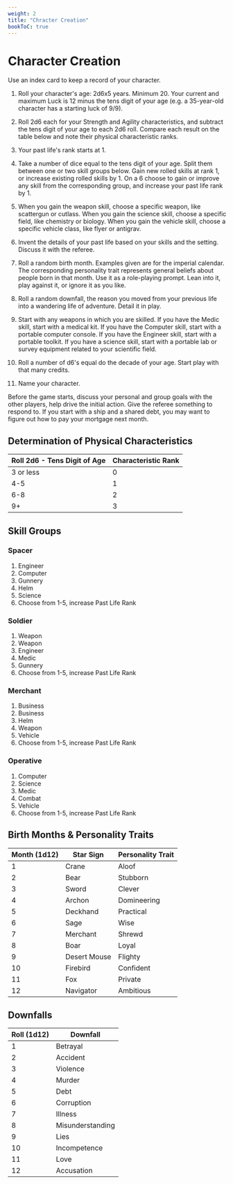 ```yaml
---
weight: 2
title: "Chracter Creation"
bookToC: true
---
```


# Character Creation
Use an index card to keep a record of your character. 

1. Roll your character's age: 2d6x5 years. Minimum 20. Your current and maximum Luck is 12 minus the tens digit of your age (e.g. a 35-year-old character has a starting luck of 9/9).

2. Roll 2d6 each for your Strength and Agility characteristics, and subtract the tens digit of your age to each 2d6 roll. Compare each result on the table below and note their physical characteristic ranks.

3. Your past life's rank starts at 1.

4. Take a number of dice equal to the tens digit of your age. Split them between one or two skill groups below. Gain new rolled skills at rank 1, or increase existing rolled skills by 1. On a 6 choose to gain or improve any skill from the corresponding group, and increase your past life rank by 1.

5. When you gain the weapon skill, choose a specific weapon, like scattergun or cutlass. When you gain the science skill, choose a specific field, like chemistry or biology. When you gain the vehicle skill, choose a specific vehicle class, like flyer or antigrav.

6. Invent the details of your past life based on your skills and the setting. Discuss it with the referee.

7. Roll a random birth month. Examples given are for the imperial calendar. The corresponding personality trait represents general beliefs about people born in that month. Use it as a role-playing prompt. Lean into it, play against it, or ignore it as you like. 

8. Roll a random downfall, the reason you moved from your previous life into a wandering life of adventure. Detail it in play.

9. Start with any weapons in which you are skilled. If you have the Medic skill, start with a medical kit. If you have the Computer skill, start with a portable computer console. If you have the Engineer skill, start with a portable toolkit. If you have a science skill, start with a portable lab or survey equipment related to your scientific field.

10. Roll a number of d6's equal do the decade of your age. Start play with that many credits.

11. Name your character.

Before the game starts, discuss your personal and group goals with the other players, help drive the initial action. Give the referee something to respond to. If you start with a ship and a shared debt, you may want to figure out how to pay your mortgage next month.

<div class="page"/>

## Determination of Physical Characteristics
| Roll 2d6 - Tens Digit of Age | Characteristic Rank |
|------------------------------|---------------------|
| 3 or less                    | 0                   |
| 4-5                          | 1                   |
| 6-8                          | 2                   |
| 9+                           | 3                   |


## Skill Groups

### Spacer
1. Engineer
2. Computer
3. Gunnery
4. Helm
5. Science
6. Choose from 1-5, increase Past Life Rank

### Soldier
1. Weapon
2. Weapon
3. Engineer
4. Medic
5. Gunnery
6. Choose from 1-5, increase Past Life Rank

### Merchant
1. Business
2. Business
3. Helm
4. Weapon
5. Vehicle
6. Choose from 1-5, increase Past Life Rank

### Operative
1. Computer
2. Science
3. Medic
4. Combat
5. Vehicle
6. Choose from 1-5, increase Past Life Rank



## Birth Months & Personality Traits
| Month (1d12) | Star Sign    | Personality Trait |
|--------------|--------------|-------------------|
| 1            | Crane        | Aloof             |
| 2            | Bear         | Stubborn          |
| 3            | Sword        | Clever            |
| 4            | Archon       | Domineering       |
| 5            | Deckhand     | Practical         |
| 6            | Sage         | Wise              |
| 7            | Merchant     | Shrewd            |
| 8            | Boar         | Loyal             |
| 9            | Desert Mouse | Flighty           |
| 10           | Firebird     | Confident         |
| 11           | Fox          | Private           |
| 12           | Navigator    | Ambitious         |


## Downfalls
| Roll (1d12) | Downfall          |
|-------------|-------------------|
| 1           |  Betrayal         |
| 2           |  Accident         |
| 3           |  Violence         |
| 4           |  Murder           |
| 5           |  Debt             |
| 6           |  Corruption       |
| 7           |  Illness          |
| 8           |  Misunderstanding |
| 9           |  Lies             |
| 10          |  Incompetence     |
| 11          |  Love             |
| 12          |  Accusation       |

<div class="page"/>